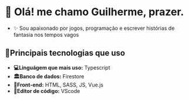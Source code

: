 # 👋 Olá! me chamo Guilherme, prazer. 

* ✨ Sou apaixonado por jogos, programação e escrever histórias de fantasia nos tempos vagos 

## 📌Principais tecnologias que uso 

- **💻Linguágem que mais uso:** Typescript
- **🏛️Banco de dados:** Firestore
- **🚪Front-end:** HTML, SASS, JS, Vue.js 
- **📜Editor de código:** VScode 


